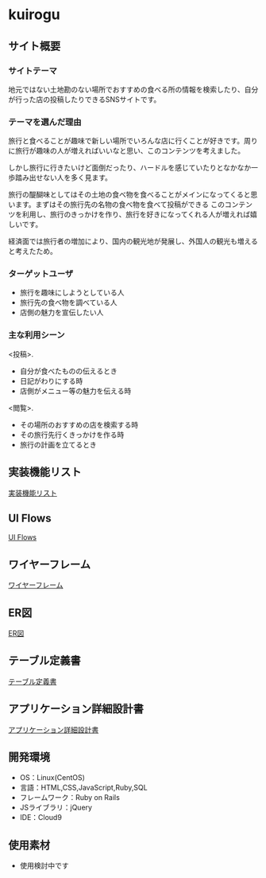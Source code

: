 # kuirogu

## サイト概要
### サイトテーマ
地元ではない土地勘のない場所でおすすめの食べる所の情報を検索したり、自分が行った店の投稿したりできるSNSサイトです。

### テーマを選んだ理由
旅行と食べることが趣味で新しい場所でいろんな店に行くことが好きです。周りに旅行が趣味の人が増えればいいなと思い、このコンテンツを考えました。

しかし旅行に行きたいけど面倒だったり、ハードルを感じていたりとなかなか一歩踏み出せない人を多く見ます。

旅行の醍醐味としてはその土地の食べ物を食べることがメインになってくると思います。まずはその旅行先の名物の食べ物を食べて投稿ができる
このコンテンツを利用し、旅行のきっかけを作り、旅行を好きになってくれる人が増えれば嬉しいです。

経済面では旅行者の増加により、国内の観光地が発展し、外国人の観光も増えると考えたため。

### ターゲットユーザ
- 旅行を趣味にしようとしている人
- 旅行先の食べ物を調べている人
- 店側の魅力を宣伝したい人

### 主な利用シーン
<投稿>. 
- 自分が食べたものの伝えるとき
- 日記がわりにする時
- 店側がメニュー等の魅力を伝える時

<閲覧>. 
- その場所のおすすめの店を検索する時
- その旅行先行くきっかけを作る時
- 旅行の計画を立てるとき

## 実装機能リスト
[実装機能リスト](https://docs.google.com/spreadsheets/d/1jLf7niOEGf5973jesJOYsEA-J5GyvnYyYrHuGzeFhY4/edit?usp=sharing)

##  UI Flows
[ UI Flows ](https://drive.google.com/file/d/1x0TRQA-ss7XDCpf-sezsfTLGRibHdYUq/view?usp=sharing)

##  ワイヤーフレーム
[ ワイヤーフレーム ](https://drive.google.com/file/d/1Co9ElYIUQG2RtAG35mJKzbCz2rliLDXj/view?usp=sharing)

## ER図
[ER図](https://drive.google.com/file/d/1GJ7yOAoh8cUOok6-DytkuVjA8upHkiju/view?usp=sharing)

## テーブル定義書
[テーブル定義書](https://docs.google.com/spreadsheets/d/147gZegxzDhkQOX9vVDOEtxcRo0ibhBzGrhMpow2uqQY/edit?usp=sharing)

## アプリケーション詳細設計書
[アプリケーション詳細設計書](https://docs.google.com/spreadsheets/d/1RB6vHjZyOEf02ACGtCkVTnpes38BFwS8CZ2n8q0Lwww/edit?usp=sharing)


## 開発環境
- OS：Linux(CentOS)
- 言語：HTML,CSS,JavaScript,Ruby,SQL
- フレームワーク：Ruby on Rails
- JSライブラリ：jQuery
- IDE：Cloud9

## 使用素材
- 使用検討中です
